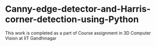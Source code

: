 # Canny-edge-detector-and-Harris-corner-detection-using-Python
This work is completed as a part of Course assignment in 3D Computer Vision at IIT Gandhinagar
